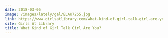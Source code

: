 ```yaml
---
date: 2018-03-05
image: /images/lately/gal/ELAK7265.jpg
link: https://www.girlsatlibrary.com/what-kind-of-girl-talk-girl-are-you
site: Girls At Library
title: What Kind of Girl Talk Girl Are You?
---
```

